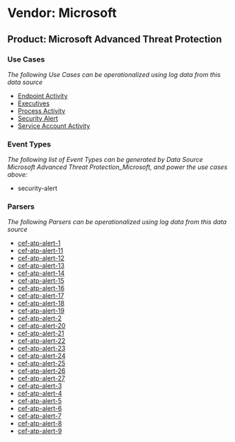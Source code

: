 Vendor: Microsoft
=================
Product: Microsoft Advanced Threat Protection
---------------------------------------------

### Use Cases

_The following Use Cases can be operationalized using log data from this data source_

* [Endpoint Activity](usecase_endpoint_activity.md)
* [Executives](usecase_executives.md)
* [Process Activity](usecase_process_activity.md)
* [Security Alert](usecase_security_alert.md)
* [Service Account Activity](usecase_service_account_activity.md)


### Event Types

_The following list of Event Types can be generated by Data Source Microsoft Advanced Threat Protection_Microsoft, and power the use cases above:_

- security-alert


### Parsers

_The following Parsers can be operationalized using log data from this data source_

* [cef-atp-alert-1](parserContent_cef-atp-alert-1.md)
* [cef-atp-alert-11](parserContent_cef-atp-alert-11.md)
* [cef-atp-alert-12](parserContent_cef-atp-alert-12.md)
* [cef-atp-alert-13](parserContent_cef-atp-alert-13.md)
* [cef-atp-alert-14](parserContent_cef-atp-alert-14.md)
* [cef-atp-alert-15](parserContent_cef-atp-alert-15.md)
* [cef-atp-alert-16](parserContent_cef-atp-alert-16.md)
* [cef-atp-alert-17](parserContent_cef-atp-alert-17.md)
* [cef-atp-alert-18](parserContent_cef-atp-alert-18.md)
* [cef-atp-alert-19](parserContent_cef-atp-alert-19.md)
* [cef-atp-alert-2](parserContent_cef-atp-alert-2.md)
* [cef-atp-alert-20](parserContent_cef-atp-alert-20.md)
* [cef-atp-alert-21](parserContent_cef-atp-alert-21.md)
* [cef-atp-alert-22](parserContent_cef-atp-alert-22.md)
* [cef-atp-alert-23](parserContent_cef-atp-alert-23.md)
* [cef-atp-alert-24](parserContent_cef-atp-alert-24.md)
* [cef-atp-alert-25](parserContent_cef-atp-alert-25.md)
* [cef-atp-alert-26](parserContent_cef-atp-alert-26.md)
* [cef-atp-alert-27](parserContent_cef-atp-alert-27.md)
* [cef-atp-alert-3](parserContent_cef-atp-alert-3.md)
* [cef-atp-alert-4](parserContent_cef-atp-alert-4.md)
* [cef-atp-alert-5](parserContent_cef-atp-alert-5.md)
* [cef-atp-alert-6](parserContent_cef-atp-alert-6.md)
* [cef-atp-alert-7](parserContent_cef-atp-alert-7.md)
* [cef-atp-alert-8](parserContent_cef-atp-alert-8.md)
* [cef-atp-alert-9](parserContent_cef-atp-alert-9.md)
